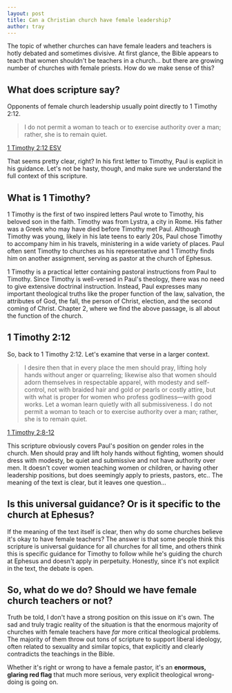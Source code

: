 ```yaml
---
layout: post
title: Can a Christian church have female leadership?
author: tray
---
```


The topic of whether churches can have female leaders and teachers is hotly debated and sometimes divisive. At first glance, the Bible appears to teach that women shouldn't be teachers in a church... but there are growing number of churches with female priests. How do we make sense of this?

## What does scripture say?

Opponents of female church leadership usually point directly to 1 Timothy 2:12.

> I do not permit a woman to teach or to exercise authority over a man; rather, she is to remain quiet.

[1 Timothy 2:12 ESV](https://my.bible.com/bible/59/1TI.2.12.ESV)

That seems pretty clear, right? In his first letter to Timothy, Paul is explicit in his guidance. Let's not be hasty, though, and make sure we understand the full context of this scripture.

## What is 1 Timothy?

1 Timothy is the first of two inspired letters Paul wrote to Timothy, his beloved son in the faith. Timothy was from Lystra, a city in Rome. His father was a Greek who may have died before Timothy met Paul. Although Timothy was young, likely in his late teens to early 20s, Paul chose Timothy to accompany him in his travels, ministering in a wide variety of places. Paul often sent Timothy to churches as his representative and 1 Timothy finds him on another assignment, serving as pastor at the church of Ephesus.

1 Timothy is a practical letter containing pastoral instructions from Paul to Timothy. Since Timothy is well-versed in Paul's theology, there was no need to give extensive doctrinal instruction. Instead, Paul expresses many important theological truths like the proper function of the law, salvation, the attributes of God, the fall, the person of Christ, election, and the second coming of Christ. Chapter 2, where we find the above passage, is all about the function of the church.

## 1 Timothy 2:12

So, back to 1 Timothy 2:12. Let's examine that verse in a larger context.

> I desire then that in every place the men should pray, lifting holy hands without anger or quarreling; likewise also that women should adorn themselves in respectable apparel, with modesty and self-control, not with braided hair and gold or pearls or costly attire, but with what is proper for women who profess godliness—with good works. Let a woman learn quietly with all submissiveness. I do not permit a woman to teach or to exercise authority over a man; rather, she is to remain quiet.

[1 Timothy 2:8-12](https://my.bible.com/bible/59/1TI.2.8-12)

This scripture obviously covers Paul's position on gender roles in the church. Men should pray and lift holy hands without fighting, women should dress with modesty, be quiet and submissive and not have authority over men. It doesn't cover women teaching women or children, or having other leadership positions, but does seemingly apply to priests, pastors, etc.. The meaning of the text is clear, but it leaves one question...

## Is this universal guidance? Or is it specific to the church at Ephesus?

If the meaning of the text itself is clear, then why do some churches believe it's okay to have female teachers? The answer is that some people think this scripture is universal guidance for all churches for all time, and others think this is specific guidance for Timothy to follow while he's guiding the church at Ephesus and doesn't apply in perpetuity. Honestly, since it's not explicit in the text, the debate is open.

## So, what do we do? Should we have female church teachers or not?

Truth be told, I don't have a strong position on this issue on it's own. The sad and truly tragic reality of the situation is that the enormous majority of churches with female teachers have *far* more critical theological problems. The majority of them throw out tons of scripture to support liberal ideology, often related to sexuality and similar topics, that explicitly and clearly contradicts the teachings in the Bible.

Whether it's right or wrong to have a female pastor, it's an **enormous, glaring red flag** that much more serious, very explicit theological wrong-doing is going on.
